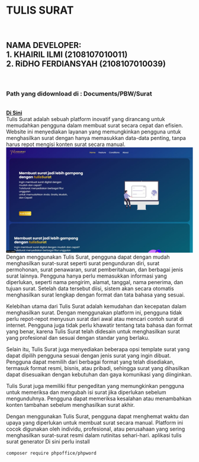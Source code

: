<h1>TULIS SURAT</h1><br>
<h2>NAMA DEVELOPER:<br>
1. KHAIRIL ILMI (2108107010011)<br>
2. RiDHO FERDIANSYAH (2108107010039)</h2>
<br>
<h3>Path yang didownload di : Documents/PBW/Surat</h3>
<br>
<a href="https://github.com/KhairilIlmi16/tulisSuratPBWRI/tree/main/Documents/PBW/Surat"><b>Di Sini</b></a><br>
Tulis Surat adalah sebuah platform inovatif yang dirancang untuk memudahkan pengguna dalam membuat surat secara cepat dan efisien. Website ini menyediakan layanan yang memungkinkan pengguna untuk menghasilkan surat dengan hanya memasukkan data-data penting, tanpa harus repot mengisi konten surat secara manual.<br>
<img src="upDashboard.jpeg"/><br>
Dengan menggunakan Tulis Surat, pengguna dapat dengan mudah menghasilkan surat-surat seperti surat pengunduran diri, surat permohonan, surat penawaran, surat pemberitahuan, dan berbagai jenis surat lainnya. Pengguna hanya perlu memasukkan informasi yang diperlukan, seperti nama pengirim, alamat, tanggal, nama penerima, dan tujuan surat. Setelah data tersebut diisi, sistem akan secara otomatis menghasilkan surat lengkap dengan format dan tata bahasa yang sesuai.

Kelebihan utama dari Tulis Surat adalah kemudahan dan kecepatan dalam menghasilkan surat. Dengan menggunakan platform ini, pengguna tidak perlu repot-repot menyusun surat dari awal atau mencari contoh surat di internet. Pengguna juga tidak perlu khawatir tentang tata bahasa dan format yang benar, karena Tulis Surat telah didesain untuk menghasilkan surat yang profesional dan sesuai dengan standar yang berlaku.

Selain itu, Tulis Surat juga menyediakan beberapa opsi template surat yang dapat dipilih pengguna sesuai dengan jenis surat yang ingin dibuat. Pengguna dapat memilih dari berbagai format yang telah disediakan, termasuk format resmi, bisnis, atau pribadi, sehingga surat yang dihasilkan dapat disesuaikan dengan kebutuhan dan gaya komunikasi yang diinginkan.

Tulis Surat juga memiliki fitur pengeditan yang memungkinkan pengguna untuk memeriksa dan mengubah isi surat jika diperlukan sebelum mengunduhnya. Pengguna dapat memeriksa kesalahan atau menambahkan konten tambahan sebelum menghasilkan surat akhir.

Dengan menggunakan Tulis Surat, pengguna dapat menghemat waktu dan upaya yang diperlukan untuk membuat surat secara manual. Platform ini cocok digunakan oleh individu, profesional, atau perusahaan yang sering menghasilkan surat-surat resmi dalam rutinitas sehari-hari.
aplikasi tulis surat generator
Di sini perlu install 

```bash
composer require phpoffice/phpword
```

